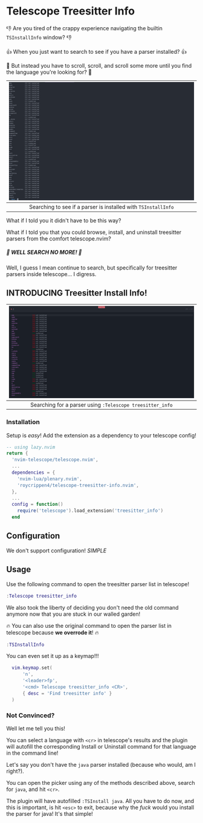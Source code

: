 # Telescope Treesitter Info

👎 Are you tired of the crappy experience navigating the builtin `TSInstallInfo` window? 👎

👍 When you just want to search to see if you have a parser installed? 👍

🚫 But instead you have to scroll, scroll, and scroll some more until you find the language you're looking for? 🚫

| ![shit](https://github.com/roycrippen4/telescope-treesitter-info.nvim/blob/images/old.png "Old") |
| :----------------------------------------------------------------------------------------------: |
|                  Searching to see if a parser is installed with `TSInstallInfo`                  |

What if I told you it didn't have to be this way?

What if I told you that you could browse, install, and uninstall treesitter parsers from the comfort telescope.nvim?

##### :rocket: WELL SEARCH NO MORE! :rocket:

Well, I guess I mean continue to search, but specifically for treesitter parsers inside telescope... I digress.

## INTRODUCING Treesitter Install Info!

| ![good](https://github.com/roycrippen4/telescope-treesitter-info.nvim/blob/images/picker.png "New") |
| :-------------------------------------------------------------------------------------------------: |
|                      Searching for a parser using `:Telescope treesitter_info`                      |

### Installation

Setup is _easy_! Add the extension as a dependency to your telescope config!

```lua
-- using lazy.nvim
return {
  'nvim-telescope/telescope.nvim',
  ...
  dependencies = {
    'nvim-lua/plenary.nvim',
    'roycrippen4/telescope-treesitter-info.nvim',
  },
  ...
  config = function()
    require('telescope').load_extension('treesitter_info')
  end
```

## Configuration

We don't support configuration! _SIMPLE_

## Usage

Use the following command to open the treesitter parser list in telescope!

```lua
:Telescope treesitter_info
```

We also took the liberty of deciding you don't need the old command anymore now that you are stuck in our walled garden!

:fire: You can also use the original command to open the parser list in telescope because **we overrode it**! :fire:

```lua
:TSInstallInfo
```

You can even set it up as a keymap!!!

```lua
  vim.keymap.set(
      'n',
      '<leader>fp',
      '<cmd> Telescope treesitter_info <CR>',
      { desc = 'Find treesitter info' }
  )
```

### Not Convinced?

Well let me tell you this!

You can select a language with `<cr>` in telescope's results and the plugin will autofill the corresponding Install or Uninstall command for that language in the command line!

Let's say you don't have the `java` parser installed (because who would, am I right?).

You can open the picker using any of the methods described above, search for `java`, and hit `<cr>`.

The plugin will have autofilled `:TSInstall java`.
All you have to do now, and this is important, is hit `<esc>` to exit, because why the _fuck_ would you install the parser for java! It's that simple!
